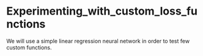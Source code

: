 # Experimenting_with_custom_loss_functions
We will use a simple linear regression neural network in order to test few custom functions. 
